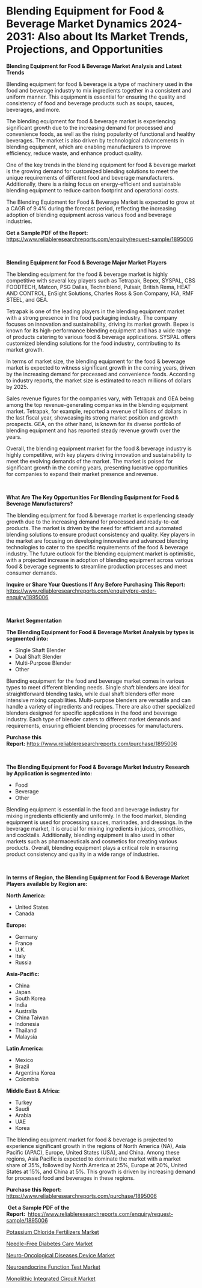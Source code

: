 <p><h1>Blending Equipment for Food & Beverage Market Dynamics 2024-2031: Also about Its Market Trends, Projections, and Opportunities</h1></p><p><strong>Blending Equipment for Food & Beverage Market Analysis and Latest Trends</strong></p>
<p><p>Blending equipment for food & beverage is a type of machinery used in the food and beverage industry to mix ingredients together in a consistent and uniform manner. This equipment is essential for ensuring the quality and consistency of food and beverage products such as soups, sauces, beverages, and more.</p><p>The blending equipment for food & beverage market is experiencing significant growth due to the increasing demand for processed and convenience foods, as well as the rising popularity of functional and healthy beverages. The market is also driven by technological advancements in blending equipment, which are enabling manufacturers to improve efficiency, reduce waste, and enhance product quality.</p><p>One of the key trends in the blending equipment for food & beverage market is the growing demand for customized blending solutions to meet the unique requirements of different food and beverage manufacturers. Additionally, there is a rising focus on energy-efficient and sustainable blending equipment to reduce carbon footprint and operational costs.</p><p>The Blending Equipment for Food & Beverage Market is expected to grow at a CAGR of 9.4% during the forecast period, reflecting the increasing adoption of blending equipment across various food and beverage industries.</p></p>
<p><strong>Get a Sample PDF of the Report:&nbsp;</strong> <a href="https://www.reliableresearchreports.com/enquiry/request-sample/1895006">https://www.reliableresearchreports.com/enquiry/request-sample/1895006</a></p>
<p>&nbsp;</p>
<p><strong>Blending Equipment for Food & Beverage Major Market Players</strong></p>
<p><p>The blending equipment for the food & beverage market is highly competitive with several key players such as Tetrapak, Bepex, SYSPAL, CBS FOODTECH, Matcon, PSG Dallas, Techniblend, Pulsair, British Rema, HEAT AND CONTROL, EnSight Solutions, Charles Ross & Son Company, IKA, RMF STEEL, and GEA.</p><p>Tetrapak is one of the leading players in the blending equipment market with a strong presence in the food packaging industry. The company focuses on innovation and sustainability, driving its market growth. Bepex is known for its high-performance blending equipment and has a wide range of products catering to various food & beverage applications. SYSPAL offers customized blending solutions for the food industry, contributing to its market growth.</p><p>In terms of market size, the blending equipment for the food & beverage market is expected to witness significant growth in the coming years, driven by the increasing demand for processed and convenience foods. According to industry reports, the market size is estimated to reach millions of dollars by 2025.</p><p>Sales revenue figures for the companies vary, with Tetrapak and GEA being among the top revenue-generating companies in the blending equipment market. Tetrapak, for example, reported a revenue of billions of dollars in the last fiscal year, showcasing its strong market position and growth prospects. GEA, on the other hand, is known for its diverse portfolio of blending equipment and has reported steady revenue growth over the years.</p><p>Overall, the blending equipment market for the food & beverage industry is highly competitive, with key players driving innovation and sustainability to meet the evolving demands of the market. The market is poised for significant growth in the coming years, presenting lucrative opportunities for companies to expand their market presence and revenue.</p></p>
<p>&nbsp;</p>
<p><strong>What Are The Key Opportunities For Blending Equipment for Food & Beverage Manufacturers?</strong></p>
<p><p>The blending equipment for food & beverage market is experiencing steady growth due to the increasing demand for processed and ready-to-eat products. The market is driven by the need for efficient and automated blending solutions to ensure product consistency and quality. Key players in the market are focusing on developing innovative and advanced blending technologies to cater to the specific requirements of the food & beverage industry. The future outlook for the blending equipment market is optimistic, with a projected increase in adoption of blending equipment across various food & beverage segments to streamline production processes and meet consumer demands.</p></p>
<p><strong>Inquire or Share Your Questions If Any Before Purchasing This Report:</strong> <a href="https://www.reliableresearchreports.com/enquiry/pre-order-enquiry/1895006">https://www.reliableresearchreports.com/enquiry/pre-order-enquiry/1895006</a></p>
<p>&nbsp;</p>
<p><strong>Market Segmentation</strong></p>
<p><strong>The Blending Equipment for Food & Beverage Market Analysis by types is segmented into:</strong></p>
<p><ul><li>Single Shaft Blender</li><li>Dual Shaft Blender</li><li>Multi-Purpose Blender</li><li>Other</li></ul></p>
<p><p>Blending equipment for the food and beverage market comes in various types to meet different blending needs. Single shaft blenders are ideal for straightforward blending tasks, while dual shaft blenders offer more intensive mixing capabilities. Multi-purpose blenders are versatile and can handle a variety of ingredients and recipes. There are also other specialized blenders designed for specific applications in the food and beverage industry. Each type of blender caters to different market demands and requirements, ensuring efficient blending processes for manufacturers.</p></p>
<p><strong>Purchase this Report:&nbsp;</strong><a href="https://www.reliableresearchreports.com/purchase/1895006">https://www.reliableresearchreports.com/purchase/1895006</a></p>
<p>&nbsp;</p>
<p><strong>The Blending Equipment for Food & Beverage Market Industry Research by Application is segmented into:</strong></p>
<p><ul><li>Food</li><li>Beverage</li><li>Other</li></ul></p>
<p><p>Blending equipment is essential in the food and beverage industry for mixing ingredients efficiently and uniformly. In the food market, blending equipment is used for processing sauces, marinades, and dressings. In the beverage market, it is crucial for mixing ingredients in juices, smoothies, and cocktails. Additionally, blending equipment is also used in other markets such as pharmaceuticals and cosmetics for creating various products. Overall, blending equipment plays a critical role in ensuring product consistency and quality in a wide range of industries.</p></p>
<p>&nbsp;</p>
<p><strong>In terms of Region, the Blending Equipment for Food & Beverage Market Players available by Region are:</strong></p>
<p>
    <p> <strong> North America: </strong>
        <ul>
            <li>United States</li>
            <li>Canada</li>
        </ul>
        </p> 
    <p> <strong> Europe: </strong>
        <ul>
            <li>Germany</li>
            <li>France</li>
            <li>U.K.</li>
            <li>Italy</li>
            <li>Russia</li>
        </ul>
        </p> 
    <p> <strong> Asia-Pacific: </strong>
        <ul>
            <li>China</li>
            <li>Japan</li>
            <li>South Korea</li>
            <li>India</li>
            <li>Australia</li>
            <li>China Taiwan</li>
            <li>Indonesia</li>
            <li>Thailand</li>
            <li>Malaysia</li>
        </ul>
        </p> 
    <p> <strong> Latin America: </strong>
        <ul>
            <li>Mexico</li>
            <li>Brazil</li>
            <li>Argentina Korea</li>
            <li>Colombia</li>
        </ul>
        </p> 
    <p> <strong> Middle East & Africa: </strong>
        <ul>
            <li>Turkey</li>
            <li>Saudi</li>
            <li>Arabia</li>
            <li>UAE</li>
            <li>Korea</li>
        </ul>
    </p>
    </p>
<p><p>The blending equipment market for food & beverage is projected to experience significant growth in the regions of North America (NA), Asia Pacific (APAC), Europe, United States (USA), and China. Among these regions, Asia Pacific is expected to dominate the market with a market share of 35%, followed by North America at 25%, Europe at 20%, United States at 15%, and China at 5%. This growth is driven by increasing demand for processed food and beverages in these regions.</p></p>
<p><strong>Purchase this Report: </strong><a href="https://www.reliableresearchreports.com/purchase/1895006">https://www.reliableresearchreports.com/purchase/1895006</a></p>
<p>&nbsp;<strong>Get a Sample PDF of the Report:&nbsp;&nbsp;</strong><a href="https://www.reliableresearchreports.com/enquiry/request-sample/1895006">https://www.reliableresearchreports.com/enquiry/request-sample/1895006</a></p>
<p><strong></strong></p>
<p><p><a href="https://view.publitas.com/reportprime-1/potassium-chloride-fertilizers-market-analysis-and-market-size-global-industry-overview-market-segmentation-and-forecast-2024-to-2031/">Potassium Chloride Fertilizers Market</a></p><p><a href="https://zircon-bluebell-299.notion.site/Needle-Free-Diabetes-Care-Market-Analysis-and-Market-Size-Global-Industry-Overview-Market-Segmenta-fc55e9415a834725a53d0618d6ee8f17">Needle-Free Diabetes Care Market</a></p><p><a href="https://simplistic-meeting-7ee.notion.site/Neuro-Oncological-Diseases-Device-Market-Size-and-Examines-its-Market-Scope-with-a-Primary-Focus-o-ebef2125f1dd433384b3ceccf7888e10">Neuro-Oncological Diseases Device Market</a></p><p><a href="https://natural-crush-b99.notion.site/Neuroendocrine-Function-Test-Market-Provides-Detailed-Segmentation-of-this-Market-based-on-Type-App-a989ddd9dbe74f8582b6474d69beb8ba">Neuroendocrine Function Test Market</a></p><p><a href="https://view.publitas.com/reportprime-1/monolithic-integrated-circuit-market-size-growth-outlook-from-2024-to-2031-projecting-at-markets-trends-analysis-by-application-regional-outlook-and-revenue/">Monolithic Integrated Circuit Market</a></p></p>